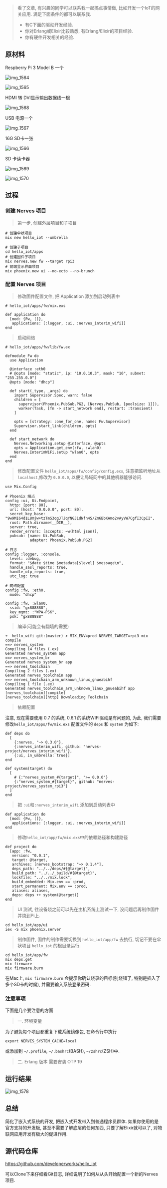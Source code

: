 > 看了文章, 有兴趣的同学可以联系我一起搞点事情做, 比如开发一个IoT的网关应用. 满足下面条件的都可以联系我.
> - 有C下面的驱动开发经验.
> - 你对Erlang或Elixir比较熟悉, 有Erlang/Elixir的项目经验.
> - 你有硬件开发相关的经验.

## 原材料

Respberry Pi 3 Model B 一个

![img_1564](https://cloud.githubusercontent.com/assets/725190/20994915/77b1fdd2-bd2e-11e6-81b7-8e744488c5ce.JPG)

![img_1565](https://cloud.githubusercontent.com/assets/725190/20994922/7d915d88-bd2e-11e6-846e-49d2bf4d10db.JPG)

HDMI 转 DVI显示输出数据线一根

![img_1568](https://cloud.githubusercontent.com/assets/725190/20994939/9edd477c-bd2e-11e6-8646-860665bd4e92.JPG)

USB 电源一个

![img_1567](https://cloud.githubusercontent.com/assets/725190/20994927/8bfe92f0-bd2e-11e6-8080-80c80e6008c6.JPG)

16G SD卡一张

![img_1566](https://cloud.githubusercontent.com/assets/725190/20994926/85e6d1e8-bd2e-11e6-849a-2be79698dc88.JPG)

SD 卡读卡器

![img_1569](https://cloud.githubusercontent.com/assets/725190/20994934/95802442-bd2e-11e6-8d38-478ad22af47c.JPG)

![img_1570](https://cloud.githubusercontent.com/assets/725190/20994937/99d2fff6-bd2e-11e6-9fdc-a61cb0e7a5d2.JPG)


## 过程

### 创建 Nerves 项目

> 第一步, 创建外层项目和子项目

```
# 创建伞状项目
mix new hello_iot --umbrella

# 创建子项目
cd hello_iot/apps
# 创建固件子项目
mix nerves.new fw --target rpi3
# 前端显示界面项目
mix phoenix.new ui --no-ecto --no-brunch
```

### 配置 Nerves 项目

> 修改固件配置文件, 把 Application 添加到启动列表中

```
# hello_iot/apps/fw/mix.exs

def application do
  [mod: {Fw, []},
   applications: [:logger, :ui, :nerves_interim_wifi]]
end
```

> 启动网络

```
# hello_iot/apps/fw/lib/fw.ex

defmodule Fw do
  use Application

  @interface :eth0
  # @opts [mode: "static", ip: "10.0.10.3", mask: "16", subnet: "255.255.0.0"]
  @opts [mode: "dhcp"]

  def start(_type, _args) do
    import Supervisor.Spec, warn: false
    children = [
      supervisor(Phoenix.PubSub.PG2, [Nerves.PubSub, [poolsize: 1]]),
      worker(Task, [fn -> start_network end], restart: :transient)
    ]

    opts = [strategy: :one_for_one, name: Fw.Supervisor]
    Supervisor.start_link(children, opts)
  end

  def start_network do
    Nerves.Networking.setup @interface, @opts
    opts = Application.get_env(:fw, :wlan0)
    Nerves.InterimWiFi.setup "wlan0", opts
  end
end
```

> 修改配置文件 `hello_iot/apps/fw/config/config.exs`, 注意把监听地址从`localhost`,修改为 `0.0.0.0`, 以便让局域网中的其他机器能够访问.

```
use Mix.Config

# Phoenix 端点
config :ui, Ui.Endpoint,
  http: [port: 80],
  url: [host: "0.0.0.0", port: 80],
  secret_key_base: "9w9MI64d1L8mjw+tzTmS3qgJTJqYNGJ1dNfn4S/Zm6BbKAmo2vAyVW7CgfI3CpII",
  root: Path.dirname(__DIR__),
  server: true,
  render_errors: [accepts: ~w(html json)],
  pubsub: [name: Ui.PubSub,
           adapter: Phoenix.PubSub.PG2]

# 日志
config :logger, :console,
  level: :debug,
  format: "$date $time $metadata[$level] $message\n",
  handle_sasl_reports: true,
  handle_otp_reports: true,
  utc_log: true

# 网络配置
config :fw, :eth0,
  mode: "dhcp"

config :fw, :wlan0,
  ssid: "gx888888",
  key_mgmt: :"WPA-PSK",
  psk: "gx888888"
```

> 编译(可能会有翻墙的需要)

```
➜  hello_wifi git:(master) ✗ MIX_ENV=prod NERVES_TARGET=rpi3 mix compile
==> nerves_system
Compiling 14 files (.ex)
Generated nerves_system app
==> nerves_system_br
Generated nerves_system_br app
==> nerves_toolchain
Compiling 2 files (.ex)
Generated nerves_toolchain app
==> nerves_toolchain_arm_unknown_linux_gnueabihf
Compiling 1 file (.ex)
Generated nerves_toolchain_arm_unknown_linux_gnueabihf app
[nerves_toolchain][compile]
[nerves_toolchain][http] Downloading Toolchain
```

> 依赖配置

注意, 现在需要使用 0.7 的系统, 0.6.1 的系统WIFI驱动是有问题的, 为此, 我们需要修改`hello_iot/apps/fw/mix.exs` 配置文件的 `deps` 和 `system` 为如下:

```
def deps do
  [
    {:nerves, "~> 0.3.0"},
    {:nerves_interim_wifi, github: "nerves-project/nerves_interim_wifi"},
    {:ui, in_umbrella: true}]
end

def system(target) do
  [
    # {:"nerves_system_#{target}", ">= 0.0.0"}
    {:"nerves_system_#{target}", github: "nerves-project/nerves_system_rpi3"}
  ]
end
```

> 把 `:ui`和`:nerves_interim_wifi` 添加到启动列表中

```
def application do
  [mod: {Fw, []},
   applications: [:logger, :ui, :nerves_interim_wifi]]
end
```

> 修改`hello_iot/app/fw/mix.exs`中的依赖路径和构建路径

```
def project do
  [app: :fw,
   version: "0.0.1",
   target: @target,
   archives: [nerves_bootstrap: "~> 0.1.4"],
   deps_path: "../../deps/#{@target}",
   build_path: "../../_build/#{@target}",
   lockfile: "../../mix.lock",
   build_embedded: Mix.env == :prod,
   start_permanent: Mix.env == :prod,
   aliases: aliases,
   deps: deps ++ system(@target)]
end
```

> UI 测试, 往设备烧之前可以先在主机系统上测试一下, 没问题后再制作固件并烧到Pi上.

```
cd hello_iot/app/ui
iex -S mix phoenix.server
```

> 制作固件, 固件的制作需要切换到 `hello_iot/app/fw` 去执行, 切记不要在伞状项目 `hello_iot` 的根目录运行.

```
cd hello_iot/app/fw
mix deps.get
mix firmware
mix firmware.burn
```

在Mac上, `mix firmware.burn` 会提示你确认烧录的目标(别烧错了, 特别是插入了多个SD卡的时候), 并需要输入系统登录密码.


### 注意事项

下面是几个要注意的方面

> 一. 环境变量

为了避免每个项目都重复下载系统镜像包, 在命令行中执行

```
export NERVES_SYSTEM_CACHE=local
```

或添加到 `~/.profile`, `~/.bashrc`(BASH), `~/zshrc`(ZSH)中.

> 二.  Erlang 版本 需要安装 OTP 19

## 运行结果

![img_1578](https://cloud.githubusercontent.com/assets/725190/20917761/556a631a-bbce-11e6-989f-a25ba43770ee.JPG)


## 总结

简化了嵌入式系统的开发, 把嵌入式开发带入到普通程序员群体. 如果你使用的是官方支持的开发板, 甚至不需要了解底层的任何东西, 只要了解Elixir就可以了, 对物联网应用开发有极大的促进作用.

## 源代码仓库

https://github.com/developerworks/hello_iot

可以Clone下来仔细看Git日志, 详细说明了如何从从头开始配置一个新的Nerves项目.

